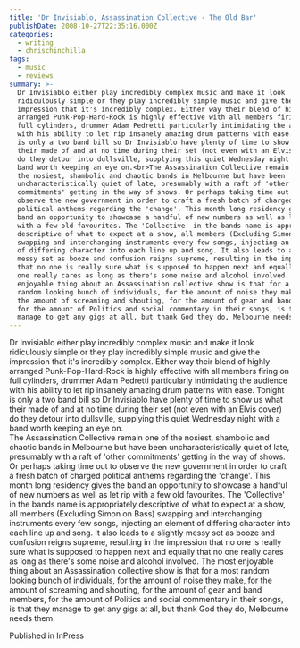 ```yaml
---
title: 'Dr Invisiablo, Assassination Collective - The Old Bar'
publishDate: 2008-10-27T22:35:16.000Z
categories:
  - writing
  - chrischinchilla
tags:
  - music
  - reviews
summary: >-
  Dr Invisiablo either play incredibly complex music and make it look
  ridiculously simple or they play incredibly simple music and give the
  impression that it's incredibly complex. Either way their blend of highly
  arranged Punk-Pop-Hard-Rock is highly effective with all members firing on
  full cylinders, drummer Adam Pedretti particularly intimidating the audience
  with his ability to let rip insanely amazing drum patterns with ease. Tonight
  is only a two band bill so Dr Invisiablo have plenty of time to show us what
  their made of and at no time during their set (not even with an Elvis cover)
  do they detour into dullsville, supplying this quiet Wednesday night with a
  band worth keeping an eye on.<br>The Assassination Collective remain one of
  the nosiest, shambolic and chaotic bands in Melbourne but have been
  uncharacteristically quiet of late, presumably with a raft of 'other
  commitments' getting in the way of shows. Or perhaps taking time out to
  observe the new government in order to craft a fresh batch of charged
  political anthems regarding the 'change'. This month long residency gives the
  band an opportunity to showcase a handful of new numbers as well as let rip
  with a few old favourites. The 'Collective' in the bands name is appropriately
  descriptive of what to expect at a show, all members (Excluding Simon on Bass)
  swapping and interchanging instruments every few songs, injecting an element
  of differing character into each line up and song. It also leads to a slightly
  messy set as booze and confusion reigns supreme, resulting in the impression
  that no one is really sure what is supposed to happen next and equally that no
  one really cares as long as there's some noise and alcohol involved. The most
  enjoyable thing about an Assassination collective show is that for a most
  random looking bunch of individuals, for the amount of noise they make, for
  the amount of screaming and shouting, for the amount of gear and band members,
  for the amount of Politics and social commentary in their songs, is that they
  manage to get any gigs at all, but thank God they do, Melbourne needs them.
---
```


Dr Invisiablo either play incredibly complex music and make it look ridiculously simple or they play incredibly simple music and give the impression that it's incredibly complex. Either way their blend of highly arranged Punk-Pop-Hard-Rock is highly effective with all members firing on full cylinders, drummer Adam Pedretti particularly intimidating the audience with his ability to let rip insanely amazing drum patterns with ease. Tonight is only a two band bill so Dr Invisiablo have plenty of time to show us what their made of and at no time during their set (not even with an Elvis cover) do they detour into dullsville, supplying this quiet Wednesday night with a band worth keeping an eye on.<br>The Assassination Collective remain one of the nosiest, shambolic and chaotic bands in Melbourne but have been uncharacteristically quiet of late, presumably with a raft of 'other commitments' getting in the way of shows. Or perhaps taking time out to observe the new government in order to craft a fresh batch of charged political anthems regarding the 'change'. This month long residency gives the band an opportunity to showcase a handful of new numbers as well as let rip with a few old favourites. The 'Collective' in the bands name is appropriately descriptive of what to expect at a show, all members (Excluding Simon on Bass) swapping and interchanging instruments every few songs, injecting an element of differing character into each line up and song. It also leads to a slightly messy set as booze and confusion reigns supreme, resulting in the impression that no one is really sure what is supposed to happen next and equally that no one really cares as long as there's some noise and alcohol involved. The most enjoyable thing about an Assassination collective show is that for a most random looking bunch of individuals, for the amount of noise they make, for the amount of screaming and shouting, for the amount of gear and band members, for the amount of Politics and social commentary in their songs, is that they manage to get any gigs at all, but thank God they do, Melbourne needs them.

Published in InPress
